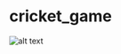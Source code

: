 # cricket_game
![alt text](https://raw.githubusercontent.com/username/projectname/branch/path/to/img.png)
